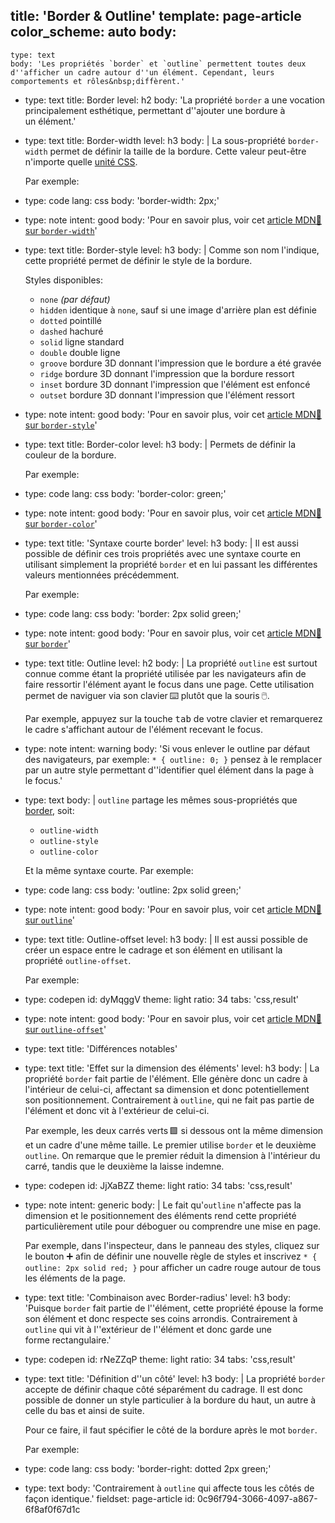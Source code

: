 title: 'Border & Outline'
template: page-article
color_scheme: auto
body:
  -
    type: text
    body: 'Les propriétés `border` et `outline` permettent toutes deux d''afficher un cadre autour d''un élément. Cependant, leurs comportements et rôles&nbsp;diffèrent.'
  -
    type: text
    title: Border
    level: h2
    body: 'La propriété `border` a une vocation principalement esthétique, permettant d''ajouter une bordure à un&nbsp;élément.'
  -
    type: text
    title: Border-width
    level: h3
    body: |
      La sous-propriété `border-width` permet de définir la taille de la bordure. Cette valeur peut-être n'importe quelle [unité&nbsp;CSS](unites-css).
      
      Par exemple:
  -
    type: code
    lang: css
    body: 'border-width: 2px;'
  -
    type: note
    intent: good
    body: 'Pour en savoir plus, voir cet [article MDN🦖 sur `border-width`](https://developer.mozilla.org/fr/docs/Web/CSS/border-width)'
  -
    type: text
    title: Border-style
    level: h3
    body: |
      Comme son nom l'indique, cette propriété permet de définir le style de la bordure.
      
      Styles disponibles:
      
      - `none` _(par défaut)_
      - `hidden` identique à `none`, sauf si une image d'arrière plan est&nbsp;définie
      - `dotted` pointillé
      - `dashed` hachuré
      - `solid` ligne standard
      - `double` double ligne
      - `groove` bordure 3D donnant l'impression que le bordure a été&nbsp;gravée
      - `ridge` bordure 3D donnant l'impression que la bordure&nbsp;ressort
      - `inset` bordure 3D donnant l'impression que l'élément est&nbsp;enfoncé
      - `outset` bordure 3D donnant l'impression que l'élément&nbsp;ressort
  -
    type: note
    intent: good
    body: 'Pour en savoir plus, voir cet [article MDN🦖 sur `border-style`](https://developer.mozilla.org/fr/docs/Web/CSS/border-style)'
  -
    type: text
    title: Border-color
    level: h3
    body: |
      Permets de définir la couleur de la&nbsp;bordure.
      
      Par exemple:
  -
    type: code
    lang: css
    body: 'border-color: green;'
  -
    type: note
    intent: good
    body: 'Pour en savoir plus, voir cet [article MDN🦖 sur `border-color`](https://developer.mozilla.org/fr/docs/Web/CSS/border-color)'
  -
    type: text
    title: 'Syntaxe courte border'
    level: h3
    body: |
      Il est aussi possible de définir ces trois propriétés avec une syntaxe courte en utilisant simplement la propriété `border` et en lui passant les différentes valeurs mentionnées&nbsp;précédemment.
      
      Par exemple:
  -
    type: code
    lang: css
    body: 'border: 2px solid green;'
  -
    type: note
    intent: good
    body: 'Pour en savoir plus, voir cet [article MDN🦖 sur `border`](https://developer.mozilla.org/fr/docs/Web/CSS/border)'
  -
    type: text
    title: Outline
    level: h2
    body: |
      La propriété `outline` est surtout connue comme étant la propriété utilisée par les navigateurs afin de faire ressortir l'élément ayant le focus dans une page. Cette utilisation permet de naviguer via son clavier&thinsp;⌨️ plutôt que la&nbsp;souris&thinsp;🖱️.
      
      Par exemple, appuyez sur la touche <kbd>tab</kbd> de votre clavier et remarquerez le cadre s'affichant autour de l'élément recevant le&nbsp;focus.
  -
    type: note
    intent: warning
    body: 'Si vous enlever le outline par défaut des navigateurs, par exemple: `* { outline: 0; }` pensez à le remplacer par un autre style permettant d''identifier quel élément dans la page à le&nbsp;focus.'
  -
    type: text
    body: |
      `outline` partage les mêmes sous-propriétés que [border](#border),&nbsp;soit:
      
      - `outline-width`
      - `outline-style`
      - `outline-color`
      
      Et la même syntaxe courte. Par&nbsp;exemple:
  -
    type: code
    lang: css
    body: 'outline: 2px solid green;'
  -
    type: note
    intent: good
    body: 'Pour en savoir plus, voir cet [article MDN🦖 sur `outline`](https://developer.mozilla.org/fr/docs/Web/CSS/outline)'
  -
    type: text
    title: Outline-offset
    level: h3
    body: |
      Il est aussi possible de créer un espace entre le cadrage et son élément en utilisant la propriété&nbsp;`outline-offset`.
      
      Par&nbsp;exemple:
  -
    type: codepen
    id: dyMqggV
    theme: light
    ratio: 34
    tabs: 'css,result'
  -
    type: note
    intent: good
    body: 'Pour en savoir plus, voir cet [article MDN🦖 sur `outline-offset`](https://developer.mozilla.org/fr/docs/Web/CSS/outline-offset)'
  -
    type: text
    title: 'Différences notables'
  -
    type: text
    title: 'Effet sur la dimension des éléments'
    level: h3
    body: |
      La propriété `border` fait partie de l'élément. Elle génère donc un cadre à l'intérieur de celui-ci, affectant sa dimension et donc potentiellement son positionnement. Contrairement à&nbsp;`outline`, qui ne fait pas partie de l'élément et donc vit à l'extérieur de&nbsp;celui-ci. 
      
      Par exemple, les deux carrés verts&thinsp;🟩 si dessous ont la même dimension et un cadre d'une même taille. Le premier utilise `border` et le deuxième `outline`. On remarque que le premier réduit la dimension à l'intérieur du carré, tandis que le deuxième la laisse&nbsp;indemne.
  -
    type: codepen
    id: JjXaBZZ
    theme: light
    ratio: 34
    tabs: 'css,result'
  -
    type: note
    intent: generic
    body: |
      Le fait qu'`outline` n'affecte pas la dimension et le positionnement des éléments rend cette propriété particulièrement utile pour déboguer ou comprendre une mise en&nbsp;page. 
      
      Par exemple, dans l'inspecteur, dans le panneau des styles, cliquez sur le bouton ➕ afin de définir une nouvelle règle de styles et inscrivez `* { outline: 2px solid red; }` pour afficher un cadre rouge autour de tous les éléments de la&nbsp;page.
  -
    type: text
    title: 'Combinaison avec Border-radius'
    level: h3
    body: 'Puisque `border` fait partie de l''élément, cette propriété épouse la forme son élément et donc respecte ses coins arrondis. Contrairement à `outline` qui vit à l''extérieur de l''élément et donc garde une forme&nbsp;rectangulaire.'
  -
    type: codepen
    id: rNeZZqP
    theme: light
    ratio: 34
    tabs: 'css,result'
  -
    type: text
    title: 'Définition d''un côté'
    level: h3
    body: |
      La propriété `border` accepte de définir chaque côté séparément du cadrage. Il est donc possible de donner un style particulier à la bordure du haut, un autre à celle du bas et ainsi de&nbsp;suite. 
      
      Pour ce faire, il faut spécifier le côté de la bordure après le mot&nbsp;`border`.
      
      Par exemple:
  -
    type: code
    lang: css
    body: 'border-right: dotted 2px green;'
  -
    type: text
    body: 'Contrairement à `outline` qui affecte tous les côtés de façon&nbsp;identique.'
fieldset: page-article
id: 0c96f794-3066-4097-a867-6f8af0f67d1c
